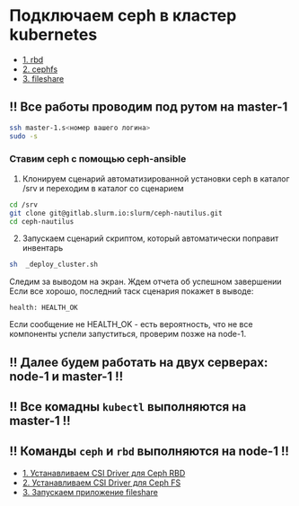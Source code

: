 # Подключаем ceph в кластер kubernetes

* [1. rbd](rbd/README.md)
* [2. cephfs](cephfs/README.md)
* [3. fileshare](fileshare/README.md)

## !! Все работы проводим под рутом на master-1

```bash
ssh master-1.s<номер вашего логина>
sudo -s
```

### Ставим ceph с помощью ceph-ansible

1) Клонируем сценарий автоматизированной установки ceph в каталог /srv и переходим в каталог со сценарием

```bash
cd /srv
git clone git@gitlab.slurm.io:slurm/ceph-nautilus.git
cd ceph-nautilus
```

2) Запускаем сценарий скриптом, который автоматически поправит инвентарь

```bash
sh  _deploy_cluster.sh
```

Следим за выводом на экран. Ждем отчета об успешном завершении
Если все хорошо, последний таск сценария покажет в выводе:

`health: HEALTH_OK`

Если сообщение не HEALTH_OK - есть вероятность, что не все компоненты успели запуститься, проверим позже на node-1.

## !! Далее будем работать на двух серверах: node-1 и master-1 !!
## !! Все комадны `kubectl` выполняются на master-1 !!
## !! Команды `ceph` и `rbd` выполняются на node-1 !!

* [1. Устанавливаем CSI Driver для Ceph RBD](rbd/README.md)
* [2. Устанавливаем CSI Driver для Ceph FS](cephfs/README.md)
* [3. Запускаем приложение fileshare](fileshare/README.md)
